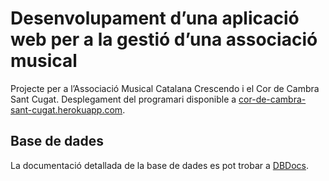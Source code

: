 # Desenvolupament d’una aplicació web per a la gestió d’una associació musical

Projecte per a l’Associació Musical Catalana Crescendo i el Cor de Cambra Sant Cugat.
Desplegament del programari disponible a [cor-de-cambra-sant-cugat.herokuapp.com](https://cor-de-cambra-sant-cugat.herokuapp.com).

## Base de dades

La documentació detallada de la base de dades es pot trobar a [DBDocs](https://dbdocs.io/albertms10/Cor-de-Cambra-Sant-Cugat).
